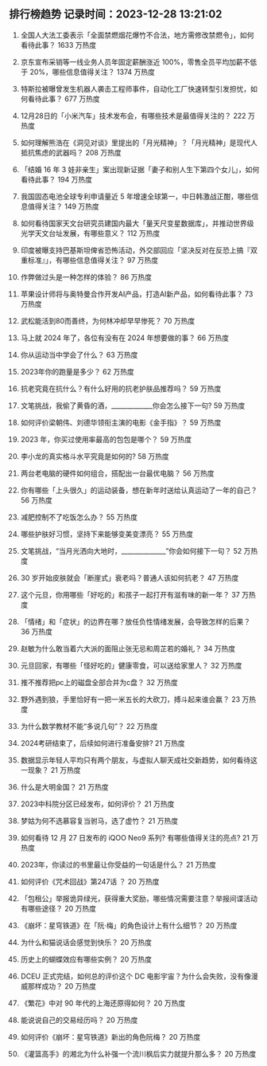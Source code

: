 
## 排行榜趋势 记录时间：2023-12-28 13:21:02
  
  1. 全国人大法工委表示「全面禁燃烟花爆竹不合法，地方需修改禁燃令」，如何看待此事？ 1633 万热度
    
  2. 京东宣布采销等一线业务人员年固定薪酬涨近 100%，零售全员平均加薪不低于 20%，哪些信息值得关注？ 1374 万热度
    
  3. 特斯拉被曝曾发生机器人袭击工程师事件，自动化工厂快速转型引发担忧，如何看待此事？ 677 万热度
    
  4. 12月28日的「小米汽车」技术发布会，有哪些技术是最值得关注的？ 222 万热度
    
  5. 如何理解熊浩在《洞见对谈》里提出的「月光精神」？「月光精神」是现代人抵抗焦虑的武器吗？ 208 万热度
    
  6. 「结婚 16 年 3 娃非亲生」案出现新证据「妻子和别人生下第四个女儿」，如何看待此事？ 194 万热度
    
  7. 我国固态电池全球专利申请量近 5 年增速全球第一，中日韩激战正酣，哪些信息值得关注？ 149 万热度
    
  8. 如何看待国家天文台研究员建国内最大「量天尺变星数据库」，并推动世界级光学天文台址发展，有哪些意义？ 112 万热度
    
  9. 印度被曝支持巴基斯坦俾省恐怖活动，外交部回应「坚决反对在反恐上搞『双重标准』」，有哪些信息值得关注？ 97 万热度
    
  10. 作弊做过头是一种怎样的体验？ 86 万热度
    
  11. 苹果设计师将与奥特曼合作开发AI产品，打造AI新产品，如何看待此事？ 73 万热度
    
  12. 武松能活到80而善终，为何林冲却早早惨死？ 70 万热度
    
  13. 马上就 2024 年了，各位有没有在 2024 年想要做的事？ 66 万热度
    
  14. 你从运动当中学会了什么？ 63 万热度
    
  15. 2023年你的跑量是多少？ 62 万热度
    
  16. 抗老究竟在抗什么？有什么好用的抗老护肤品推荐吗？ 59 万热度
    
  17. 文笔挑战，我偷了黄昏的酒，_____________你会怎么接下一句? 59 万热度
    
  18. 如何评价梁朝伟、刘德华领衔主演的电影《金手指》？ 59 万热度
    
  19. 2023 年，你买过使用率最高的包包是哪个？ 59 万热度
    
  20. 李小龙的真实格斗水平究竟是如何的? 58 万热度
    
  21. 两台老电脑的硬件如何组合，搭配出一台最优电脑？ 56 万热度
    
  22. 你有哪些「上头很久」的运动装备，想在新年时送给认真运动了一年的自己？ 56 万热度
    
  23. 减肥控制不了吃饭怎么办？ 55 万热度
    
  24. 哪些护肤好习惯，坚持下来能够变美变漂亮？ 55 万热度
    
  25. 文笔挑战，“当月光洒向大地时，______________”你会如何接下一句？ 52 万热度
    
  26. 30 岁开始皮肤就会「断崖式」衰老吗？普通人该如何抗老？ 47 万热度
    
  27. 这个元旦，你用哪些「好吃的」和孩子一起打开有滋有味的新一年？ 37 万热度
    
  28. 「情绪」和「症状」的边界在哪？放任负性情绪发展，会导致怎样的后果？ 36 万热度
    
  29. 赵敏为什么敢当着六大派的面阻止张无忌和周芷若的婚礼？ 34 万热度
    
  30. 元旦回家，有哪些「怪好吃的」健康零食，可以送给家里人？ 32 万热度
    
  31. 推不推荐把pc上的磁盘全部合并为c盘？ 32 万热度
    
  32. 野外遇到狼，手里恰好有一把一米五长的大砍刀，搏斗起来谁会赢？ 23 万热度
    
  33. 为什么数学教材不能“多说几句”？ 22 万热度
    
  34. 2024考研结束了，后续如何进行准备安排? 21 万热度
    
  35. 数据显示年轻人平均只有两个朋友，与虚拟人聊天成社交新趋势，如何看待这一现象？ 21 万热度
    
  36. 什么是大明金国？ 21 万热度
    
  37. 2023中科院分区已经发布，如何评价？ 21 万热度
    
  38. 梦姑为何不选慕容复当驸马，选了虚竹？ 21 万热度
    
  39. 如何看待 12 月 27 日发布的 iQOO Neo9 系列? 有哪些值得关注的亮点? 21 万热度
    
  40. 2023年，你读过的书里最让你受益的一句话是什么？ 21 万热度
    
  41. 如何评价《咒术回战》第247话 ？ 20 万热度
    
  42. 「包租公」举报诡异绿光，获得重大奖励，哪些情况需要注意？举报间谍活动有哪些途径？ 20 万热度
    
  43. 《崩坏：星穹铁道》在「阮·梅」的角色设计上有什么细节？ 20 万热度
    
  44. 为什么和猫说话会感觉到快乐？ 20 万热度
    
  45. 历史上的蝴蝶效应有哪些实例？ 20 万热度
    
  46. DCEU 正式完结，如何总的评价这个 DC 电影宇宙？为什么会失败，没有像漫威那样成功？ 20 万热度
    
  47. 《繁花》中对 90 年代的上海还原得如何？ 20 万热度
    
  48. 能说说自己的交易经历吗？ 20 万热度
    
  49. 如何评价《崩坏：星穹铁道》新出的角色阮梅？ 20 万热度
    
  50. 《灌篮高手》的湘北为什么补强一个流川枫后实力就提升那么多？ 20 万热度
    